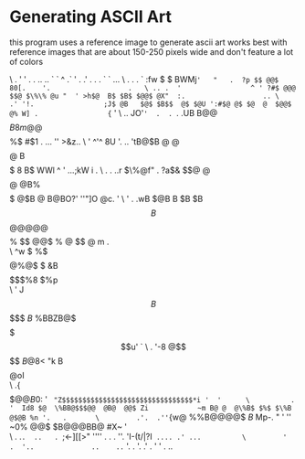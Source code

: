 # Generating ASCII Art
this program uses a reference image to generate ascii art
works best with reference images that are about 150-250 pixels wide and don't feature a lot of colors

\ . '  '                   .  . ..   ..  \`   \`  ^  .\` '  .  .'  . .    .    \`   \`                 ... 
\     .  .                  .  \` :fw   $ $ BWMj`'   "   .  ?p $$ @@$  80[.    '.                   .  
\ .. .  '                 ^ ' ?#$ @@@   $$@ $\%\% @u "  ' >h$@  B$ $B$ $@@$ @X"  :.                   ..
\   .' '!.                 ;J$ @B   $@$ $B$$  @$ $@U ':#$@ @$ $@  @  $@@$ @% W] .                 {` '
\  ..   JO'` '  .  .  `. .UB B@@ $$$$$$$$$$$$$$$$$B 8m@  @$$$$$$$$$$$$$$$$$%$ #$1  .     ... '' >&z.. 
\ '   ^'^ 8U  '. ..    'tB@$B  @ @$$$$$$$$$$$$$$$$@$%$  B$$$$$$$$$$$$$$$$$ 8 B$ WWl  ^  '  ...;kW i . 
\  . . ..r $\%@f"  .  ?a$&  $$$@$ @$$$$$$$$$$$$$$$$ @ @B% $$$$$$$$$$$$$$$$$ @$B @ B@BO?' ''"]O   @c. ' 
\ ' .    .wB  $@B B $B $B $$$$$$B $$$$$$$$$$$$$$$$$$@@@@@ $$$$$$$$$$$$$$$$% $$ $@$@$ $\%$ @ $$ @ m .   
\         ^w $ %$ $$$$$$$$$$$$$$$$$$$$$$$$ @%@$   $ &B$$ $$$$$$$$$$$$$$$$$$$$$$$$$$$$$$$$$%8 $%p      
\         ' J $$ B$$$$$$$$$$$$$$$$$$$$$$$$$ $B$   %BBZB@$ $$$$$$$$$$$$$$$$$$$$$$$$$$$$$$$$ $$$u' `    
\         . '-8  @$$$$$$$$$$$$$$$$$$$$$$$$$%$ $B@$8<  "k B$$$$$$$$$$$$$$$$$$$$$$$$$$$$$$$$ @oI        
\             .{ $$$$$$$$$$$$$$$$$$$$$$$$$$@ @B$0: ' `  "Z$$$$$$$$$$$$$$$$$$$$$$$$$$$$$$$$*i '  '     
\          .  '  Id8 $@  \%BB@$$$@@  @B@  @@$ Zi            ~m B@ @  @\%B$ $%$ $\%B  @$@B %n '.   .      
\         .'.  .'' `{w@ %%B@@@@$  $B$  Mp-. "  '           '' ~0%  @@$ $B@@@BB@   #X~  '             
\           .  .`.  ..   . `;<-][[>"  ''''     .           .  .  ''. 'I-(t\/|?I`  .... .' ...         
\         '   .  '..              ..    .. `  '. .         '. .'   .              '  '   .    ..      